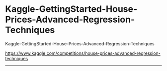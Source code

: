 # Kaggle-GettingStarted-House-Prices-Advanced-Regression-Techniques
Kaggle-GettingStarted-House-Prices-Advanced-Regression-Techniques

https://www.kaggle.com/competitions/house-prices-advanced-regression-techniques

-----
